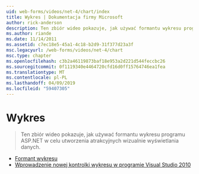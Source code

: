 ```yaml
---
uid: web-forms/videos/net-4/chart/index
title: Wykres | Dokumentacja firmy Microsoft
author: rick-anderson
description: Ten zbiór wideo pokazuje, jak używać formantu wykresu programu ASP.NET w celu utworzenia atrakcyjnych wizualnie wyświetlania danych.
ms.author: riande
ms.date: 11/14/2011
ms.assetid: c7ec18e5-45a1-4c18-b2d9-31f377d23a3f
msc.legacyurl: /web-forms/videos/net-4/chart
msc.type: chapter
ms.openlocfilehash: c3b2a46119873baf18e953a2d221d544feccbc26
ms.sourcegitcommit: 0f1119340e4464720cfd16d0ff15764746ea1fea
ms.translationtype: MT
ms.contentlocale: pl-PL
ms.lasthandoff: 04/09/2019
ms.locfileid: "59407305"
---
```

# <a name="chart"></a>Wykres

> Ten zbiór wideo pokazuje, jak używać formantu wykresu programu ASP.NET w celu utworzenia atrakcyjnych wizualnie wyświetlania danych.


- [Formant wykresu](aspnet-4-quick-hit-chart-control.md)
- [Wprowadzenie nowej kontrolki wykresu w programie Visual Studio 2010](aspnet-4-how-do-i-introducing-the-new-chart-control-in-visual-studio-2010.md)

